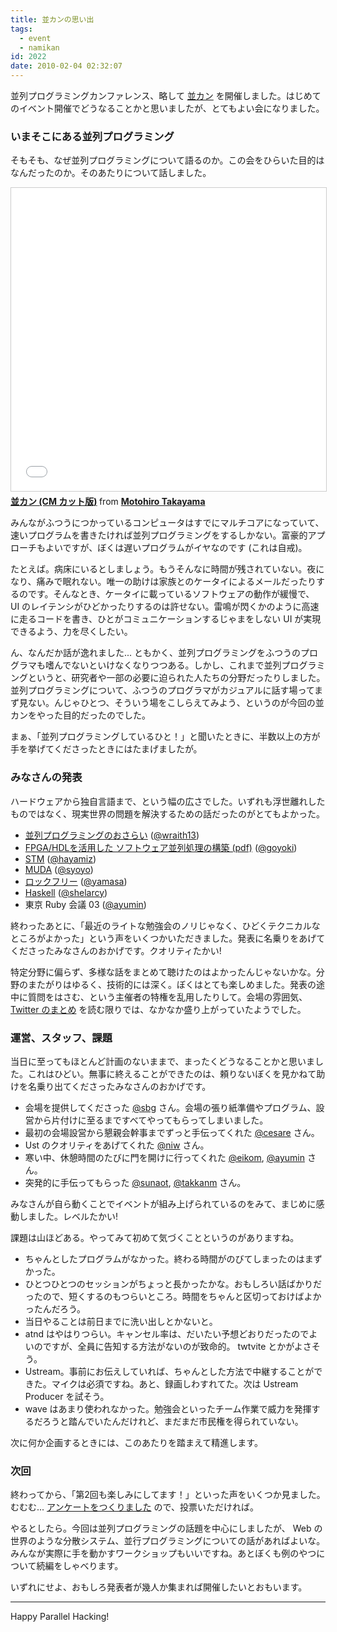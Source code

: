 ```yaml
---
title: 並カンの思い出
tags:
  - event
  - namikan
id: 2022
date: 2010-02-04 02:32:07
---
```


並列プログラミングカンファレンス、略して [並カン](http://atnd.org/events/2092) を開催しました。はじめてのイベント開催でどうなることかと思いましたが、とてもよい会になりました。

### いまそこにある並列プログラミング

そもそも、なぜ並列プログラミングについて語るのか。この会をひらいた目的はなんだったのか。そのあたりについて話しました。

<iframe src="//www.slideshare.net/slideshow/embed_code/key/HuX7bEjEMJodi1" width="595" height="485" frameborder="0" marginwidth="0" marginheight="0" scrolling="no" style="border:1px solid #CCC; border-width:1px; margin-bottom:5px; max-width: 100%;" allowfullscreen> </iframe> <div style="margin-bottom:5px"> <strong> <a href="//www.slideshare.net/mootoh/ss-3055455" title="並カン (CM カット版)" target="_blank">並カン (CM カット版)</a> </strong> from <strong><a href="https://www.slideshare.net/mootoh" target="_blank">Motohiro Takayama</a></strong> </div>

みんながふつうにつかっているコンピュータはすでにマルチコアになっていて、速いプログラムを書きたければ並列プログラミングをするしかない。富豪的アプローチもよいですが、ぼくは遅いプログラムがイヤなのです (これは自戒)。

たとえば。病床にいるとしましょう。もうそんなに時間が残されていない。夜になり、痛みで眠れない。唯一の助けは家族とのケータイによるメールだったりするのです。そんなとき、ケータイに載っているソフトウェアの動作が緩慢で、 UI のレイテンシがひどかったりするのは許せない。雷鳴が閃くかのように高速に走るコードを書き、ひとがコミュニケーションするじゃまをしない UI が実現できるよう、力を尽くしたい。

ん、なんだか話が逸れました... ともかく、並列プログラミングをふつうのプログラマも嗜んでないといけなくなりつつある。しかし、これまで並列プログラミングというと、研究者や一部の必要に迫られた人たちの分野だったりしました。並列プログラミングについて、ふつうのプログラマがカジュアルに話す場ってまず見ない。んじゃひとつ、そういう場をこしらえてみよう、というのが今回の並カンをやった目的だったのでした。

まぁ、「並列プログラミングしているひと！」と聞いたときに、半数以上の方が手を挙げてくださったときにはたまげましたが。

### みなさんの発表

ハードウェアから独自言語まで、という幅の広さでした。いずれも浮世離れしたものではなく、現実世界の問題を解決するための話だったのがとてもよかった。

- [並列プログラミングのおさらい](http://www.trickpalace.net/paper/parallel-programing-brief.pptx) ([@wraith13](http://twitter.com/wraith13))
- [FPGA/HDLを活用した ソフトウェア並列処理の構築 (pdf)](http://infog.0ch.biz/download/namikan_1_goyoki.pdf) ([@goyoki](http://twitter.com/goyoki))
- [STM](http://d.hatena.ne.jp/hayamiz/20100201) ([@hayamiz](http://twitter.com/hayamiz))
- [MUDA](http://www.slideshare.net/syoyo/muda) ([@syoyo](http://twitter.com/syoyo))
- [ロックフリー](http://d.hatena.ne.jp/bsdhouse/20100131/1264920091) ([@yamasa](http://twitter.com/yamasa))
- [Haskell](http://page.freett.com/shelarcy/log/2010/diary_01.html#namikan) ([@shelarcy](http://twitter.com/shelarcy))
- 東京 Ruby 会議 03 ([@ayumin](http://twitter.com/ayumin))

終わったあとに、「最近のライトな勉強会のノリじゃなく、ひどくテクニカルなところがよかった」という声をいくつかいただきました。発表に名乗りをあげてくださったみなさんのおかげです。クオリティたかい!

特定分野に偏らず、多様な話をまとめて聴けたのはよかったんじゃないかな。分野のまたがりはゆるく、技術的には深く。ぼくはとても楽しめました。発表の途中に質問をはさむ、という主催者の特権を乱用したりして。会場の雰囲気、 [Twitter のまとめ](http://togetter.com/li/4515) を読む限りでは、なかなか盛り上がっていたようでした。

### 運営、スタッフ、課題

当日に至ってもほとんど計画のないままで、まったくどうなることかと思いました。これはひどい。無事に終えることができたのは、頼りないぼくを見かねて助けを名乗り出てくださったみなさんのおかげです。

- 会場を提供してくださった [@sbg](http://twitter.com/sbg) さん。会場の張り紙準備やプログラム、設営から片付けに至るまですべてやってもらってしまいました。
- 最初の会場設営から懇親会幹事までずっと手伝ってくれた [@cesare](http://twitter.com/cesare) さん。
- Ust のクオリティをあげてくれた [@niw](http://twitter.com/niw) さん。
- 寒い中、休憩時間のたびに門を開けに行ってくれた [@eikom](http://twitter.com/eikom), [@ayumin](http://twitter.com/ayumin) さん。
- 突発的に手伝ってもらった [@sunaot](http://twitter.com/sunaot), [@takkanm](http://twitter.com/takkanm) さん。

みなさんが自ら動くことでイベントが組み上げられているのをみて、まじめに感動しました。レベルたかい!

課題は山ほどある。やってみて初めて気づくことというのがありますね。

- ちゃんとしたプログラムがなかった。終わる時間がのびてしまったのはまずかった。
- ひとつひとつのセッションがちょっと長かったかな。おもしろい話ばかりだったので、短くするのもつらいところ。時間をちゃんと区切っておけばよかったんだろう。
- 当日やることは前日までに洗い出しとかないと。
- atnd はやはりつらい。キャンセル率は、だいたい予想どおりだったのでよいのですが、全員に告知する方法がないのが致命的。 twtvite とかがよさそう。
- Ustream。事前にお伝えしていれば、ちゃんとした方法で中継することができた。マイクは必須ですね。あと、録画しわすれてた。次は Ustream Producer を試そう。
- wave はあまり使われなかった。勉強会といったチーム作業で威力を発揮するだろうと踏んでいたんだけれど、まだまだ市民権を得られていない。

次に何か企画するときには、このあたりを踏まえて精進します。

### 次回

終わってから、「第2回も楽しみにしてます！」といった声をいくつか見ました。むむむ... [アンケートをつくりました](http://polls.tw/f6/p) ので、投票いただければ。

やるとしたら。今回は並列プログラミングの話題を中心にしましたが、 Web の世界のような分散システム、並行プログラミングについての話があればよいな。みんなが実際に手を動かすワークショップもいいですね。あとぼくも例のやつについて続編をしゃべります。

いずれにせよ、おもしろ発表者が幾人か集まれば開催したいとおもいます。

 ----

Happy Parallel Hacking!